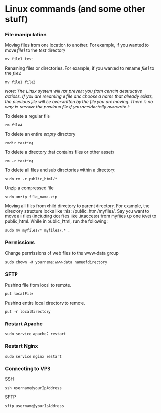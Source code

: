 # Linux commands (and some other stuff)

### File manipulation

Moving files from one location to another. For example, if you wanted to move *file1* to the *test* directory
```
mv file1 test
```

Renaming files or directories. For example, if you wanted to rename *file1* to the *file2*
```
mv file1 file2
```

*Note: The Linux system will not prevent you from certain destructive actions. If you are renaming a file and choose a name that already exists, the previous file will be overwritten by the file you are moving. There is no way to recover the previous file if you accidentally overwrite it.*

To delete a regular file
```
rm file4
```

To delete an entire *empty* directory
```
rmdir testing
```

To delete a directory that contains files or other assets
```
rm -r testing
```

To delete all files and sub directories within a directory: 
```
sudo rm -r public_html/*
```

Unzip a compressed file
```
sudo unzip file_name.zip
```

Moving all files from child directory to parent directory. For example, the directory structure looks like this: /public_html/myfiles/. Say you want to move all files (including dot files like .htaccess) from myfiles up one level to public_html. While in public_html, run the following:
```
sudo mv myfiles/* myfiles/.* .
```

### Permissions
Change permissions of web files to the www-data group
```
sudo chown -R yourname:www-data nameofdirectory
```

### SFTP

Pushing file from local to remote. 
```
put localFile
```

Pushing entire local directory to remote. 
```
put -r localDirectory
```

### Restart Apache
```
sudo service apache2 restart
```

### Restart Nginx
```
sudo service nginx restart
```

### Connecting to VPS

SSH
```
ssh username@yourIpAddress
```

SFTP
```
sftp username@yourIpAddress
```
